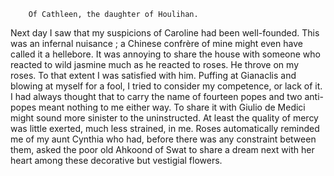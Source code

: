         Of Cathleen, the daughter of Houlihan.


Next day I saw that my suspicions of Caroline had been well-founded. This was an infernal nuisance ; a Chinese confrère of mine might even have called it a hellebore. It was annoying to share the house with someone who reacted to wild jasmine much as he reacted to roses. He throve on my roses. To that extent I was satisfied with him. Puffing at Gianaclis and blowing at myself for a fool, I tried to consider my competence, or lack of it. I had always thought that to carry the name of fourteen popes and two anti-popes meant nothing to me either way. To share it with Giulio de Medici might sound more sinister to the uninstructed. At least the quality of mercy was little exerted, much less strained, in me. Roses automatically reminded me of my aunt Cynthia who had, before there was any constraint between them, asked the poor old Ahkoond of Swat to share a dream next with her heart among these decorative but vestigial flowers.